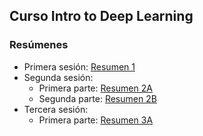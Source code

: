 ## Curso Intro to Deep Learning

### Resúmenes

* Primera sesión: [Resumen 1](https://scalixtro.github.io/MIT_Introtodeeplearning/Introtodeeplearning1.html)
* Segunda sesión: 
  * Primera parte: [Resumen 2A](https://scalixtro.github.io/MIT_Introtodeeplearning/Introtodeeplearning2A.html)
  * Segunda parte: [Resumen 2B](https://scalixtro.github.io/MIT_Introtodeeplearning/Introtodeeplearning2B.html)
* Tercera sesión:
  * Primera parte: [Resumen 3A](https://scalixtro.github.io/MIT_Introtodeeplearning/Introtodeeplearning_3A.html)
